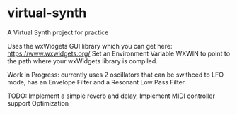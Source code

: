 # virtual-synth
A Virtual Synth project for practice

Uses the wxWidgets GUI library which you can get here: https://www.wxwidgets.org/
Set an Environment Variable WXWIN to point to the path where your wxWidgets library is compiled.

Work in Progress:
currently uses 2 oscillators that can be swithced to LFO mode, has an Envelope Filter and a Resonant Low Pass Filter.

TODO:
Implement a simple reverb and delay,
Implement MIDI controller support
Optimization
